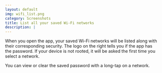 ```yaml
---
layout: default
img: wifi_list.png
category: Screenshots
title: List all your saved Wi-Fi networks
description: |
---
```

  When you open the app, your saved Wi-Fi networks will be listed along with
  their corresponding security. The logo on the right tells you if the app has
  the password. If your device is not rooted, it will be asked the first time
  you select a network.

  You can view or clear the saved password with a long-tap on a network.
